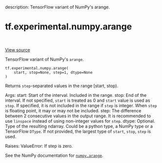 description: TensorFlow variant of NumPy's arange.

<div itemscope itemtype="http://developers.google.com/ReferenceObject">
<meta itemprop="name" content="tf.experimental.numpy.arange" />
<meta itemprop="path" content="Stable" />
</div>

# tf.experimental.numpy.arange

<!-- Insert buttons and diff -->

<table class="tfo-notebook-buttons tfo-api nocontent" align="left">

</table>

<a target="_blank" href="/code/stable/tensorflow/python/ops/numpy_ops/np_array_ops.py">View source</a>



TensorFlow variant of NumPy's `arange`.

<pre class="devsite-click-to-copy prettyprint lang-py tfo-signature-link">
<code>tf.experimental.numpy.arange(
    start, stop=None, step=1, dtype=None
)
</code></pre>



<!-- Placeholder for "Used in" -->

Returns `step`-separated values in the range [start, stop).

  Args:
    start: Start of the interval. Included in the range.
    stop: End of the interval. If not specified, `start` is treated as 0 and
      `start` value is used as `stop`. If specified, it is not included in the
      range if `step` is integer. When `step` is floating point, it may or may
      not be included.
    step: The difference between 2 consecutive values in the output range. It is
      recommended to use `linspace` instead of using non-integer values for
      `step`.
    dtype: Optional. Type of the resulting ndarray. Could be a python type, a
      NumPy type or a TensorFlow `DType`. If not provided, the largest type of
      `start`, `stop`, `step` is used.

  Raises:
    ValueError: If step is zero.
  

See the NumPy documentation for [`numpy.arange`](https://numpy.org/doc/1.16/reference/generated/numpy.arange.html).